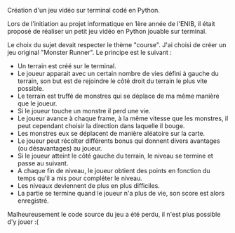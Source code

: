 Création d'un jeu vidéo sur terminal codé en Python.

Lors de l'initiation au projet informatique en 1ère année de l'ENIB, il était proposé de réaliser un petit jeu vidéo en Python jouable sur terminal.

Le choix du sujet devait respecter le thème "course". J'ai choisi de créer un jeu original "Monster Runner". 
Le principe est le suivant :

* Un terrain est créé sur le terminal.
* Le joueur apparait avec un certain nombre de vies défini à gauche du terrain, son but est de rejoindre le côté droit du terrain le plus vite possible.
* Le terrain est truffé de monstres qui se déplace de ma même manière que le joueur.
* Si le joueur touche un monstre il perd une vie.
* Le joueur avance à chaque frame, à la même vitesse que les monstres, il peut cependant choisir la direction dans laquelle il bouge.
* Les monstres eux se déplacent de manière aléatoire sur la carte.
* Le joueur peut récolter différents bonus qui donnent divers avantages (ou désavantages) au joueur.
* Si le joueur atteint le côté gauche du terrain, le niveau se termine et passe au suivant.
* A chaque fin de niveau, le joueur obtient des points en fonction du temps qu'il a mis pour compléter le niveau.
* Les niveaux deviennent de plus en plus difficiles.
* La partie se termine quand le joueur n'a plus de vie, son score est alors enregistré.

Malheureusement le code source du jeu a été perdu, il n'est plus possible d'y jouer :(



